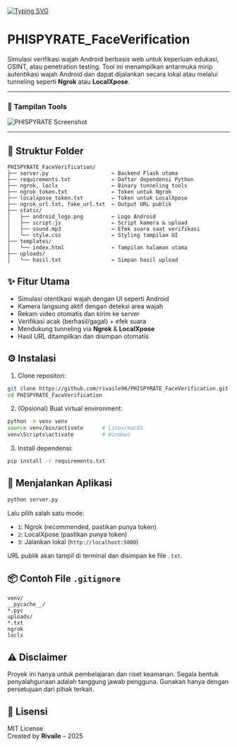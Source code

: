 [![Typing SVG](https://readme-typing-svg.herokuapp.com?font=Fira+Code&weight=900&size=25&pause=1000&color=56F7F0&background=FB16EE00&width=440&lines=PHISPYRATE+Face+Verification)](https://git.io/typing-svg)

# PHISPYRATE_FaceVerification

Simulasi verifikasi wajah Android berbasis web untuk keperluan edukasi, OSINT, atau penetration testing. Tool ini menampilkan antarmuka mirip autentikasi wajah Android dan dapat dijalankan secara lokal atau melalui tunneling seperti **Ngrok** atau **LocalXpose**.

---

### 📸 Tampilan Tools

![PHISPYRATE Screenshot](https://imgur.com/a/4Ha2W5Z)

---

## 📁 Struktur Folder
```
PHISPYRATE_FaceVerification/
├── server.py                    ← Backend Flask utama
├── requirements.txt             ← Daftar dependensi Python
├── ngrok, loclx                 ← Binary tunneling tools
├── ngrok_token.txt              ← Token untuk Ngrok
├── localxpose_token.txt         ← Token untuk LocalXpose
├── ngrok_url.txt, fake_url.txt  ← Output URL publik
├── static/
│   ├── android_logo.png         ← Logo Android
│   ├── script.js                ← Script kamera & upload
│   ├── sound.mp3                ← Efek suara saat verifikasi
│   └── style.css                ← Styling tampilan UI
├── templates/
│   └── index.html               ← Tampilan halaman utama
├── uploads/
│   └── hasil.txt                ← Simpan hasil upload
```

## ✨ Fitur Utama
- Simulasi otentikasi wajah dengan UI seperti Android
- Kamera langsung aktif dengan deteksi area wajah
- Rekam video otomatis dan kirim ke server
- Verifikasi acak (berhasil/gagal) + efek suara
- Mendukung tunneling via **Ngrok** & **LocalXpose**
- Hasil URL ditampilkan dan disimpan otomatis

## ⚙️ Instalasi

1. Clone repositori:
```bash
git clone https://github.com/rivaile96/PHISPYRATE_FaceVerification.git
cd PHISPYRATE_FaceVerification
```

2. (Opsional) Buat virtual environment:
```bash
python -m venv venv
source venv/bin/activate      # Linux/macOS
venv\Scripts\activate         # Windows
```

3. Install dependensi:
```bash
pip install -r requirements.txt
```

## 🚀 Menjalankan Aplikasi

```bash
python server.py
```

Lalu pilih salah satu mode:
- `1`: Ngrok (recommended, pastikan punya token)
- `2`: LocalXpose (pastikan punya token)
- `3`: Jalankan lokal (`http://localhost:5000`)

URL publik akan tampil di terminal dan disimpan ke file `.txt`.

## 📦 Contoh File `.gitignore`
```
venv/
__pycache__/
*.pyc
uploads/
*.txt
ngrok
loclx
```

## ⚠️ Disclaimer
Proyek ini hanya untuk pembelajaran dan riset keamanan. Segala bentuk penyalahgunaan adalah tanggung jawab pengguna. Gunakan hanya dengan persetujuan dari pihak terkait.

## 📄 Lisensi
MIT License  
Created by **Rivaile** – 2025
